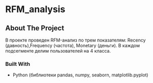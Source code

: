 # RFM_analysis
<!-- ABOUT THE PROJECT -->
## About The Project
В проекте проведен RFM-анализ по трем показателям: Recency (давность),Frequency (частота), Monetary (деньги). В каждом подсегменте делим пользователей на 4 класса.
### Built With
* Python (библиотеки  pandas, numpy, seaborn, matplotlib.pyplot)
